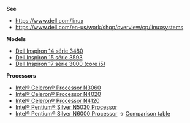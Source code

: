**See**
* https://www.dell.com/linux
* https://www.dell.com/en-us/work/shop/overview/cp/linuxsystems

**Models**
* [Dell Inspiron 14 série 3480](https://www.dell.com/fr-fr/shop/cty/pdp/spd/inspiron-14-3480-laptop) 
* [Dell Inspiron 15 série 3593](https://www.dell.com/fr-fr/shop/laptops/15/spd/inspiron-15-3593-laptop) 
* [Dell Inspiron 17 série 3000 (core i5)](https://www.dell.com/fr-fr/shop/laptops/17/spd/inspiron-17-3793-laptop/cn37910sc) 

**Processors**
* [Intel® Celeron® Processor N3060](https://ark.intel.com/content/www/us/en/ark/products/91832/intel-celeron-processor-n3060-2m-cache-up-to-2-48-ghz.html) 
* [Intel® Celeron® Processor N4020](https://ark.intel.com/content/www/us/en/ark/products/197310/intel-celeron-processor-n4020-4m-cache-up-to-2-80-ghz.html) 
* [Intel® Celeron® Processor N4120](https://ark.intel.com/content/www/us/en/ark/products/197309/intel-celeron-processor-n4120-4m-cache-up-to-2-60-ghz.html) 
* [Intel® Pentium® Silver N5030 Processor](https://ark.intel.com/content/www/us/en/ark/products/197308/intel-pentium-silver-n5030-processor-4m-cache-up-to-3-10-ghz.html) 
* [Intel® Pentium® Silver N6000 Processor](https://ark.intel.com/content/www/us/en/ark/products/212330/intel-pentium-silver-n6000-processor-4m-cache-up-to-3-30-ghz.html) 
→ [Comparison table](https://ark.intel.com/content/www/us/en/ark/compare.html?productIds=197310,91832,197309,197308,212330) 

